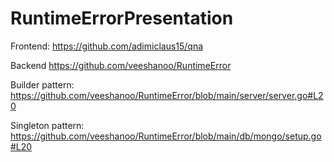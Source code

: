 # RuntimeErrorPresentation

Frontend:
https://github.com/adimiclaus15/qna

Backend
https://github.com/veeshanoo/RuntimeError

Builder pattern:
https://github.com/veeshanoo/RuntimeError/blob/main/server/server.go#L20

Singleton pattern:
https://github.com/veeshanoo/RuntimeError/blob/main/db/mongo/setup.go#L20